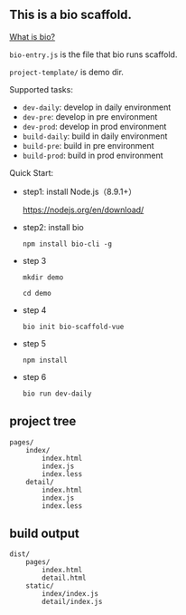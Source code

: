 ## This is a bio scaffold.

[What is bio?](https://github.com/weidian-inc/bio-cli)

`bio-entry.js` is the file that bio runs scaffold.

`project-template/` is demo dir.

Supported tasks:

+   `dev-daily`: develop in daily environment
+   `dev-pre`: develop in pre environment
+   `dev-prod`: develop in prod environment
+   `build-daily`: build in daily environment
+   `build-pre`: build in pre environment
+   `build-prod`: build in prod environment

Quick Start:

+   step1: install Node.js（8.9.1+）

    https://nodejs.org/en/download/

+   step2: install bio

    `npm install bio-cli -g`

+   step 3

    `mkdir demo`

    `cd demo`
    
+   step 4

    `bio init bio-scaffold-vue`

+   step 5

    ```
    npm install
    ```
    
+   step 6
    
    ```
    bio run dev-daily
    ```

## project tree

```
pages/
    index/
        index.html
        index.js
        index.less
    detail/
        index.html
        index.js
        index.less
```

## build output

```
dist/
    pages/
        index.html
        detail.html
    static/
        index/index.js
        detail/index.js
```